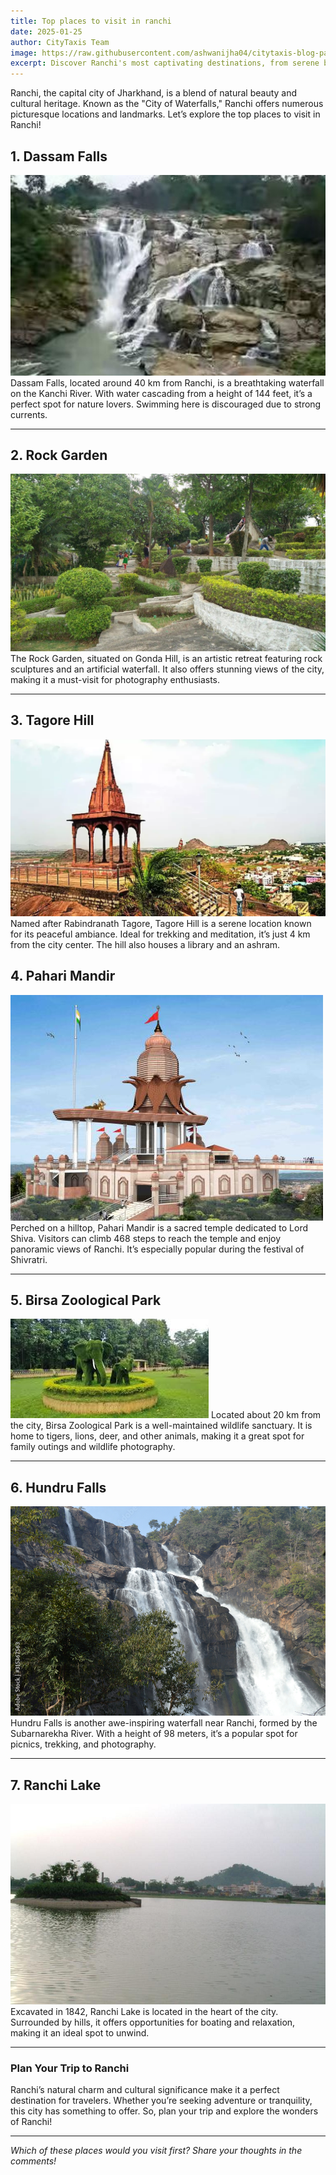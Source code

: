 ```yaml
---
title: Top places to visit in ranchi
date: 2025-01-25
author: CityTaxis Team
image: https://raw.githubusercontent.com/ashwanijha04/citytaxis-blog-page/main/images/dassamfalls.jpg
excerpt: Discover Ranchi's most captivating destinations, from serene backwaters to vibrant cities, for your next unforgettable adventure.
---
```

Ranchi, the capital city of Jharkhand, is a blend of natural beauty and cultural heritage. Known as the "City of Waterfalls," Ranchi offers numerous picturesque locations and landmarks. Let’s explore the top places to visit in Ranchi!

## **1. Dassam Falls**
![Dassam Falls](https://raw.githubusercontent.com/ashwanijha04/citytaxis-blog-page/main/images/dassamfalls.jpg)
Dassam Falls, located around 40 km from Ranchi, is a breathtaking waterfall on the Kanchi River. With water cascading from a height of 144 feet, it’s a perfect spot for nature lovers. Swimming here is discouraged due to strong currents.

---

## **2. Rock Garden**
![Rock Garden](https://raw.githubusercontent.com/ashwanijha04/citytaxis-blog-page/main/images/rockgarden.jpg)
The Rock Garden, situated on Gonda Hill, is an artistic retreat featuring rock sculptures and an artificial waterfall. It also offers stunning views of the city, making it a must-visit for photography enthusiasts.

---

## **3. Tagore Hill**
![Tagore Hill](https://raw.githubusercontent.com/ashwanijha04/citytaxis-blog-page/main/images/tagorehill.jpg)
Named after Rabindranath Tagore, Tagore Hill is a serene location known for its peaceful ambiance. Ideal for trekking and meditation, it’s just 4 km from the city center. The hill also houses a library and an ashram.


## **4. Pahari Mandir**
![Pahari Mandir](https://raw.githubusercontent.com/ashwanijha04/citytaxis-blog-page/main/images/paharimandir.jpg)
Perched on a hilltop, Pahari Mandir is a sacred temple dedicated to Lord Shiva. Visitors can climb 468 steps to reach the temple and enjoy panoramic views of Ranchi. It’s especially popular during the festival of Shivratri.

---

## **5. Birsa Zoological Park**
![Birsa Zoological Park](https://raw.githubusercontent.com/ashwanijha04/citytaxis-blog-page/main/images/birsazoological.jpg)
Located about 20 km from the city, Birsa Zoological Park is a well-maintained wildlife sanctuary. It is home to tigers, lions, deer, and other animals, making it a great spot for family outings and wildlife photography.

---

## **6. Hundru Falls**
![Hundru Falls](https://raw.githubusercontent.com/ashwanijha04/citytaxis-blog-page/main/images/hundrufalls.jpg)
Hundru Falls is another awe-inspiring waterfall near Ranchi, formed by the Subarnarekha River. With a height of 98 meters, it’s a popular spot for picnics, trekking, and photography.

---

## **7. Ranchi Lake**
![Ranchi Lake](https://raw.githubusercontent.com/ashwanijha04/citytaxis-blog-page/main/images/ranchilake.jpg)
Excavated in 1842, Ranchi Lake is located in the heart of the city. Surrounded by hills, it offers opportunities for boating and relaxation, making it an ideal spot to unwind.

---

### **Plan Your Trip to Ranchi**
Ranchi’s natural charm and cultural significance make it a perfect destination for travelers. Whether you’re seeking adventure or tranquility, this city has something to offer. So, plan your trip and explore the wonders of Ranchi!

---

*Which of these places would you visit first? Share your thoughts in the comments!*
